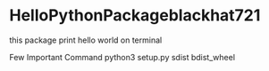 # HelloPythonPackageblackhat721
this package print hello world on terminal


Few Important Command
python3 setup.py sdist bdist_wheel